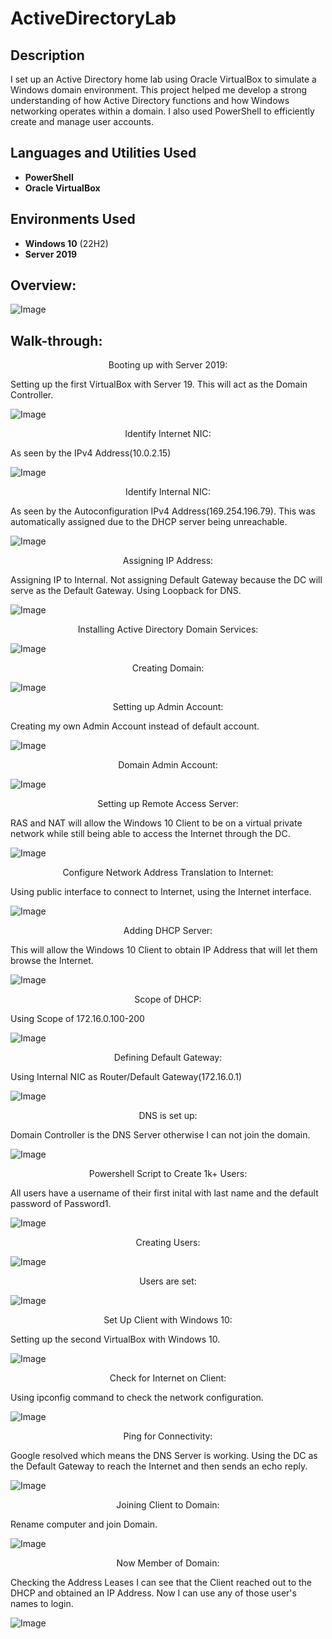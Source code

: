 <h1>ActiveDirectoryLab</h1>

<h2>Description</h2>
I set up an Active Directory home lab using Oracle VirtualBox to simulate a Windows domain environment. This project helped me develop a strong understanding of how Active Directory functions and how Windows networking operates within a domain. I also used PowerShell to efficiently create and manage user accounts.
<br />

<h2>Languages and Utilities Used</h2>

- <b>PowerShell</b> 
- <b>Oracle VirtualBox</b>

<h2>Environments Used </h2>

- <b>Windows 10</b> (22H2)
- <b>Server 2019</b>

<h2>Overview:</h2>

![Image](https://github.com/user-attachments/assets/93cf18a1-e5e2-4cf9-ab5a-5e9efb993f7a)

<h2>Walk-through:</h2>

<p align="center">
Booting up with Server 2019: <br/>

Setting up the first VirtualBox with Server 19. This will act as the Domain Controller.

![Image](https://github.com/user-attachments/assets/bfc1e23f-4edd-48ec-a3fd-5a716c1db07a)

<p align="center">
Identify Internet NIC: <br/>

As seen by the IPv4 Address(10.0.2.15)

![Image](https://github.com/user-attachments/assets/ca2e0c82-c22f-4b19-bbaa-3756b0113153)

<p align="center">
Identify Internal NIC: <br/>

As seen by the Autoconfiguration IPv4 Address(169.254.196.79). This was automatically assigned due to the DHCP server being unreachable.

![Image](https://github.com/user-attachments/assets/14229ad2-b9c0-41c2-8cc7-04e2eddc3a77)

<p align="center">
Assigning IP Address: <br/>

Assigning IP to Internal. Not assigning Default Gateway because the DC will serve as the Default Gateway. Using Loopback for DNS. 

![Image](https://github.com/user-attachments/assets/340aff3b-233f-4405-a691-e3d8c47726fc)

<p align="center">
Installing Active Directory Domain Services: <br/>

![Image](https://github.com/user-attachments/assets/ca2e0c82-c22f-4b19-bbaa-3756b0113153)

<p align="center">
Creating Domain: <br/>

![Image](https://github.com/user-attachments/assets/499e4cc5-8b56-498d-91ae-ebddf5f44e97)

<p align="center">
Setting up Admin Account: <br/>

Creating my own Admin Account instead of default account.

![Image](https://github.com/user-attachments/assets/5584b311-a59f-4760-855a-7281f9937f31)

<p align="center">
Domain Admin Account: <br/>

![Image](https://github.com/user-attachments/assets/2419f765-6705-4bf6-828b-2bb311dfa3af)

<p align="center">
Setting up Remote Access Server: <br/>

RAS and NAT will allow the Windows 10 Client to be on a virtual private network while still being able to access the Internet through the DC.

![Image](https://github.com/user-attachments/assets/da316d3d-b075-402d-81a1-b0a71d2eca05)

<p align="center">
Configure Network Address Translation to Internet: <br/>

Using public interface to connect to Internet, using the Internet interface.

![Image](https://github.com/user-attachments/assets/fbff6678-9b08-4ac2-83e7-0766e98514bf)

<p align="center">
Adding DHCP Server: <br/>

This will allow the Windows 10 Client to obtain IP Address that will let them browse the Internet.

![Image](https://github.com/user-attachments/assets/966ce7e2-5061-4fd9-a068-51dae4acbf50)

<p align="center">
Scope of DHCP: <br/>

Using Scope of 172.16.0.100-200

![Image](https://github.com/user-attachments/assets/a45786b7-d06b-446d-adcb-3f3cbc723a73)

<p align="center">
Defining Default Gateway: <br/>

Using Internal NIC as Router/Default Gateway(172.16.0.1)

![Image](https://github.com/user-attachments/assets/32d7acbb-3cbe-4bf7-bed3-850e133b828a)

<p align="center">
DNS is set up: <br/>

Domain Controller is the DNS Server otherwise I can not join the domain.

![Image](https://github.com/user-attachments/assets/f10577c8-0f94-4ae9-a22c-0e1ac71de7e3)

<p align="center">
Powershell Script to Create 1k+ Users: <br/>

All users have a username of their first inital with last name and the default password of Password1.

![Image](https://github.com/user-attachments/assets/b2ee50b7-41c2-4ade-9b2d-64432fa1af67)

<p align="center">
Creating Users: <br/>

![Image](https://github.com/user-attachments/assets/49109128-ae4c-4e7d-84dd-b746d87715a7)

<p align="center">
Users are set: <br/>

![Image](https://github.com/user-attachments/assets/17b266a8-2b51-4b4e-8dfc-94ede9e030a1)

<p align="center">
Set Up Client with Windows 10: <br/>

Setting up the second VirtualBox with Windows 10. 

![Image](https://github.com/user-attachments/assets/fd5124cb-4580-4467-9ba5-896eee0833a3)

<p align="center">
Check for Internet on Client: <br/>

Using ipconfig command to check the network configuration.

![Image](https://github.com/user-attachments/assets/547cccd6-83d6-460a-b9a6-5d79b5aeed33)

<p align="center">
Ping for Connectivity: <br/>

Google resolved which means the DNS Server is working. Using the DC as the Default Gateway to reach the Internet and then sends an echo reply. 

![Image](https://github.com/user-attachments/assets/4ac75d10-ddf3-4f8b-9d58-614464aedab8)

<p align="center">
Joining Client to Domain: <br/>

Rename computer and join Domain. 

![Image](https://github.com/user-attachments/assets/9f85b72f-78d6-419d-9eb7-df244173142a)

<p align="center">
Now Member of Domain: <br/>

Checking the Address Leases I can see that the Client reached out to the DHCP and obtained an IP Address. Now I can use any of those user's names to login. 

![Image](https://github.com/user-attachments/assets/6dc98ab7-cad3-4332-81f2-d27d99b292a5)
